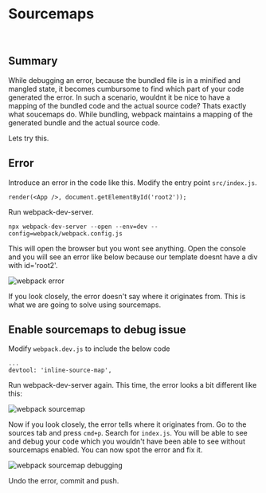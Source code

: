 # Sourcemaps

&nbsp;

## Summary

While debugging an error, because the bundled file is in a minified and mangled state, it becomes cumbursome to find which part of your code generated the error. In such a scenario, wouldnt it be nice to have a mapping of the bundled code and the actual source code? Thats exactly what soucemaps do. While bundling, webpack maintains a mapping of the generated bundle and the actual source code.

Lets try this.

## Error

Introduce an error in the code like this. Modify the entry point `src/index.js`.

    render(<App />, document.getElementById('root2'));

Run webpack-dev-server.

`npx webpack-dev-server --open --env=dev --config=webpack/webpack.config.js`

This will open the browser but you wont see anything. Open the console and you will see an error like below because our template doesnt have a div with id='root2'.

![webpack error](/img/webpack-error.png "webpack error")

If you look closely, the error doesn't say where it originates from. This is what we are going to solve using sourcemaps.

## Enable sourcemaps to debug issue

Modify `webpack.dev.js` to include the below code

    ...
    devtool: 'inline-source-map',

Run webpack-dev-server again. This time, the error looks a bit different like this:

![webpack sourcemap](/img/webpack-sourcemap.png "webpack sourcemap")

Now if you look closely, the error tells where it originates from. Go to the sources tab and press `cmd+p`. Search for `index.js`. You will be able to see and debug your code which you wouldn't have been able to see without sourcemaps enabled. You can now spot the error and fix it.

![webpack sourcemap debugging](/img/webpack-sourcemap-debugging.gif "webpack sourcemap debugging")

Undo the error, commit and push.
